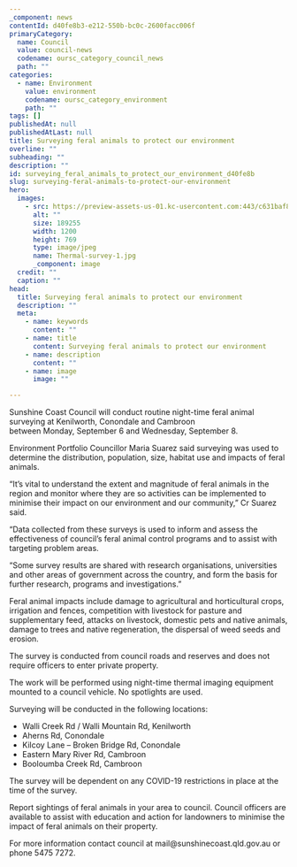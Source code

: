 ```yaml
---
_component: news
contentId: d40fe8b3-e212-550b-bc0c-2600facc006f
primaryCategory:
  name: Council
  value: council-news
  codename: oursc_category_council_news
  path: ""
categories:
  - name: Environment
    value: environment
    codename: oursc_category_environment
    path: ""
tags: []
publishedAt: null
publishedAtLast: null
title: Surveying feral animals to protect our environment
overline: ""
subheading: ""
description: ""
id: surveying_feral_animals_to_protect_our_environment_d40fe8b
slug: surveying-feral-animals-to-protect-our-environment
hero:
  images:
    - src: https://preview-assets-us-01.kc-usercontent.com:443/c631baf8-1b46-001f-580c-d0001b68b4a8/9f299acd-0258-471a-93b4-3b917ceb6474/Thermal-survey-1.jpg
      alt: ""
      size: 189255
      width: 1200
      height: 769
      type: image/jpeg
      name: Thermal-survey-1.jpg
      _component: image
  credit: ""
  caption: ""
head:
  title: Surveying feral animals to protect our environment
  description: ""
  meta:
    - name: keywords
      content: ""
    - name: title
      content: Surveying feral animals to protect our environment
    - name: description
      content: ""
    - name: image
      image: ""

---
```

Sunshine Coast Council will conduct routine night-time feral animal surveying at Kenilworth, Conondale and Cambroon between Monday, September 6 and Wednesday, September 8.

Environment Portfolio Councillor Maria Suarez said surveying was used to determine the distribution, population, size, habitat use and impacts of feral animals.

“It’s vital to understand the extent and magnitude of feral animals in the region and monitor where they are so activities can be implemented to minimise their impact on our environment and our community,” Cr Suarez said.

“Data collected from these surveys is used to inform and assess the effectiveness of council’s feral animal control programs and to assist with targeting problem areas.

“Some survey results are shared with research organisations, universities and other areas of government across the country, and form the basis for further research, programs and investigations.”

Feral animal impacts include damage to agricultural and horticultural crops, irrigation and fences, competition with livestock for pasture and supplementary feed, attacks on livestock, domestic pets and native animals, damage to trees and native regeneration, the dispersal of weed seeds and erosion.

The survey is conducted from council roads and reserves and does not require officers to enter private property.

The work will be performed using night-time thermal imaging equipment mounted to a council vehicle. No spotlights are used.

Surveying will be conducted in the following locations:

*   Walli Creek Rd / Walli Mountain Rd, Kenilworth
*   Aherns Rd, Conondale
*   Kilcoy Lane – Broken Bridge Rd, Conondale
*   Eastern Mary River Rd, Cambroon
*   Booloumba Creek Rd, Cambroon

The survey will be dependent on any COVID-19 restrictions in place at the time of the survey.

Report sightings of feral animals in your area to council. Council officers are available to assist with education and action for landowners to minimise the impact of feral animals on their property.

For more information contact council at mail\@sunshinecoast.qld.gov.au or phone 5475 7272.
